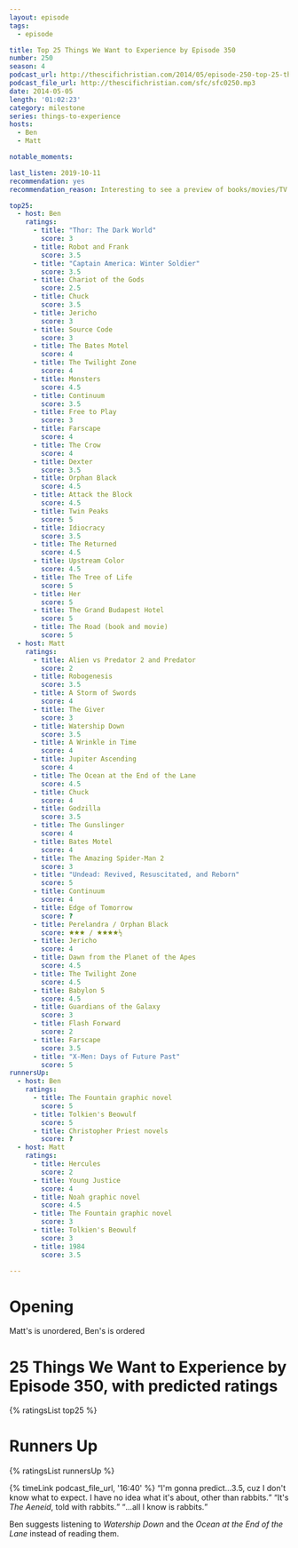 ```yaml
---
layout: episode
tags:
  - episode

title: Top 25 Things We Want to Experience by Episode 350
number: 250
season: 4
podcast_url: http://thescifichristian.com/2014/05/episode-250-top-25-things-we-want-to-experience-by-episode-350/
podcast_file_url: http://thescifichristian.com/sfc/sfc0250.mp3
date: 2014-05-05
length: '01:02:23'
category: milestone
series: things-to-experience
hosts:
  - Ben
  - Matt

notable_moments: 

last_listen: 2019-10-11
recommendation: yes
recommendation_reason: Interesting to see a preview of books/movies/TV shows that were coming up.

top25:
  - host: Ben
    ratings: 
      - title: "Thor: The Dark World"
        score: 3
      - title: Robot and Frank
        score: 3.5
      - title: "Captain America: Winter Soldier"
        score: 3.5
      - title: Chariot of the Gods
        score: 2.5
      - title: Chuck
        score: 3.5
      - title: Jericho
        score: 3
      - title: Source Code
        score: 3
      - title: The Bates Motel
        score: 4
      - title: The Twilight Zone
        score: 4
      - title: Monsters
        score: 4.5
      - title: Continuum
        score: 3.5
      - title: Free to Play
        score: 3
      - title: Farscape
        score: 4
      - title: The Crow
        score: 4
      - title: Dexter
        score: 3.5
      - title: Orphan Black
        score: 4.5
      - title: Attack the Block
        score: 4.5
      - title: Twin Peaks
        score: 5
      - title: Idiocracy
        score: 3.5
      - title: The Returned
        score: 4.5
      - title: Upstream Color
        score: 4.5
      - title: The Tree of Life
        score: 5
      - title: Her
        score: 5
      - title: The Grand Budapest Hotel
        score: 5
      - title: The Road (book and movie)
        score: 5
  - host: Matt
    ratings: 
      - title: Alien vs Predator 2 and Predator
        score: 2
      - title: Robogenesis
        score: 3.5
      - title: A Storm of Swords
        score: 4
      - title: The Giver
        score: 3
      - title: Watership Down
        score: 3.5
      - title: A Wrinkle in Time
        score: 4
      - title: Jupiter Ascending
        score: 4
      - title: The Ocean at the End of the Lane
        score: 4.5
      - title: Chuck
        score: 4
      - title: Godzilla
        score: 3.5
      - title: The Gunslinger
        score: 4
      - title: Bates Motel
        score: 4
      - title: The Amazing Spider-Man 2
        score: 3
      - title: "Undead: Revived, Resuscitated, and Reborn"
        score: 5
      - title: Continuum
        score: 4
      - title: Edge of Tomorrow
        score: ?
      - title: Perelandra / Orphan Black
        score: 🟊🟊🟊 / 🟊🟊🟊🟊½
      - title: Jericho
        score: 4
      - title: Dawn from the Planet of the Apes
        score: 4.5
      - title: The Twilight Zone
        score: 4.5
      - title: Babylon 5
        score: 4.5
      - title: Guardians of the Galaxy
        score: 3
      - title: Flash Forward
        score: 2
      - title: Farscape
        score: 3.5
      - title: "X-Men: Days of Future Past"
        score: 5
runnersUp:
  - host: Ben
    ratings: 
      - title: The Fountain graphic novel
        score: 5
      - title: Tolkien's Beowulf
        score: 5
      - title: Christopher Priest novels
        score: ?
  - host: Matt
    ratings: 
      - title: Hercules
        score: 2
      - title: Young Justice
        score: 4
      - title: Noah graphic novel
        score: 4.5
      - title: The Fountain graphic novel
        score: 3
      - title: Tolkien's Beowulf
        score: 3
      - title: 1984
        score: 3.5

---
```

# Opening
Matt's is unordered, Ben's is ordered 



# 25 Things We Want to Experience by Episode 350, with predicted ratings

{% ratingsList top25 %}

# Runners Up

{% ratingsList runnersUp %}

<div class="quote">
  {% timeLink podcast_file_url, '16:40' %}
  <span class="quote-context is-size-6"></span>
  <q class="matt">I'm gonna predict...3.5, cuz I don't know what to expect. I have no idea what it's about, other than rabbits.</q>
  <q class="ben">It's <i class="work-title">The Aeneid</i>, told with rabbits.</q>
  <q class="matt">...all I know is rabbits.</q>
</div>

Ben suggests listening to <i class="work-title">Watership Down</i> and the <i class="work-title">Ocean at the End of the Lane</i> instead of reading them.